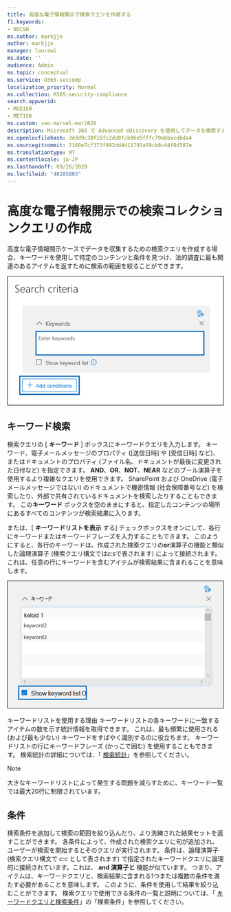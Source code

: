 ```yaml
---
title: 高度な電子情報開示で検索クエリを作成する
f1.keywords:
- NOCSH
ms.author: markjjo
author: markjjo
manager: laurawi
ms.date: ''
audience: Admin
ms.topic: conceptual
ms.service: O365-seccomp
localization_priority: Normal
ms.collection: M365-security-compliance
search.appverid:
- MOE150
- MET150
ms.custom: seo-marvel-mar2020
description: Microsoft 365 で Advanced eDiscovery を使用してデータを検索するときに、検索範囲を絞るためにキーワードと条件を使用します。
ms.openlocfilehash: 3ddd9c38f16fc2dd0fcb96e5fffc79ebbacdbda4
ms.sourcegitcommit: 2160e7cf373f992dd4d11793a59cb8c44f8d587e
ms.translationtype: MT
ms.contentlocale: ja-JP
ms.lasthandoff: 09/26/2020
ms.locfileid: "48285803"
---
```

# <a name="build-search-collection-queries-in-advanced-ediscovery"></a>高度な電子情報開示での検索コレクションクエリの作成

高度な電子情報開示ケースでデータを収集するための検索クエリを作成する場合、キーワードを使用して特定のコンテンツと条件を見つけ、法的調査に最も関連のあるアイテムを返すために検索の範囲を絞ることができます。

![キーワードと条件を使用して検索結果を絞り込む](../media/SearchQueryBox.png)

## <a name="keyword-searches"></a>キーワード検索

検索クエリの [ **キーワード** ] ボックスにキーワードクエリを入力します。 キーワード、電子メールメッセージのプロパティ ([送信日時] や [受信日時] など)、またはドキュメントのプロパティ (ファイル名、ドキュメントが最後に変更された日付など) を指定できます。 **AND**、**OR**、**NOT**、**NEAR** などのブール演算子を使用するより複雑なクエリを使用できます。 SharePoint および OneDrive (電子メールメッセージではない) のドキュメントで機密情報 (社会保障番号など) を検索したり、外部で共有されているドキュメントを検索したりすることもできます。 この**キーワード** ボックスを空のままにすると、指定したコンテンツの場所にあるすべてのコンテンツが検索結果に入ります。
    
または、[ **キーワードリストを表示** する] チェックボックスをオンにして、各行にキーワードまたはキーワードフレーズを入力することもできます。 このようにすると、各行のキーワードは、作成された検索クエリの**or**演算子の機能と類似した論理演算子 (検索クエリ構文では*c:s*で表されます) によって接続されます。 これは、任意の行にキーワードを含むアイテムが検索結果に含まれることを意味します。

![キーワードリストを使用して、クエリ内の各キーワードの統計情報を取得する](../media/KeywordListSearch.png)

キーワードリストを使用する理由 キーワードリストの各キーワードに一致するアイテムの数を示す統計情報を取得できます。 これは、最も頻繁に使用される (および最も少ない) キーワードをすばやく識別するのに役立ちます。 キーワードリストの行にキーワードフレーズ (かっこで囲む) を使用することもできます。 検索統計の詳細については、「 [検索統計](search-statistics.md)」を参照してください。

> [!NOTE]
> 大きなキーワードリストによって発生する問題を減らすために、キーワード一覧では最大20行に制限されています。

## <a name="conditions"></a>条件
    
検索条件を追加して検索の範囲を絞り込んだり、より洗練された結果セットを返すことができます。 各条件によって、作成された検索クエリに句が追加され、ユーザーが検索を開始するとそのクエリが実行されます。 条件は、論理演算子 (検索クエリ構文で *c:c* として表されます) で指定されたキーワードクエリに論理的に接続されています。これは、 **and 演算子と** 機能が似ています。 つまり、アイテムは、キーワードクエリと、検索結果に含まれる1つまたは複数の条件を満たす必要があることを意味します。 このように、条件を使用して結果を絞り込むことができます。 検索クエリで使用できる条件の一覧と説明については、「 [キーワードクエリと検索条件](keyword-queries-and-search-conditions.md#search-conditions)」の「検索条件」を参照してください。
